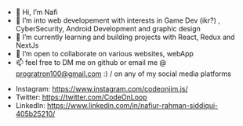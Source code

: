 - 👋 Hi, I’m Nafi
- 👀 I’m into web developement with interests in Game Dev (ikr?) , CyberSecurity, Android Development and graphic design
- 🌱 I’m currently learning and building projects with React, Redux and NextJs
- 💞️ I’m open to collaborate on various websites, webApp
- 📫 feel free to DM me on github or email me @ progratron100@gmail.com :) / on any of my social media platforms

<!---
TheHunter808/TheHunter808 is a ✨ special ✨ repository because its `README.md` (this file) appears on your GitHub profile.
You can click the Preview link to take a look at your changes.
--->

- Instagram: https://www.instagram.com/codeonjim.js/
- Twitter: https://twitter.com/CodeOnLoop
- LinkedIn: https://www.linkedin.com/in/nafiur-rahman-siddiqui-405b25210/
